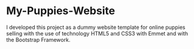 # My-Puppies-Website
I developed this project as a dummy website template for online puppies selling with the use of technology HTML5 and CSS3 with Emmet and with the Bootstrap Framework.  
